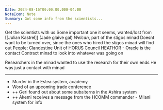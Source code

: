 ```yaml
---
Date: 2024-08-16T00:00:00.000-04:00
NoteIcon: Note
Summary: Got some info from the scientists...
---
```

Get the scientists with us
Some important one it seems, wanted/lost from [[Julian Kastrel]] (Jade glaive gal)
*Welcan*, part of the stigos minad
Doesnt want to be turned over, since the ones who hired the stigos minad will find out
People: Clandestine Unit of HORUS Council
HEATHOR - Oracle is the contact
Contract minad to look into whatever was going on

Researchers in the minad wanted to use the research for their own ends
He was just a contact with minad


---

- Murder in the Estea system, academy
- Word of an upcoming trade conference
- ++ Geri found out about some subalterns in the Ashira system
- ++ Akemi receives a message from the HCOMM commander - Milani system for info